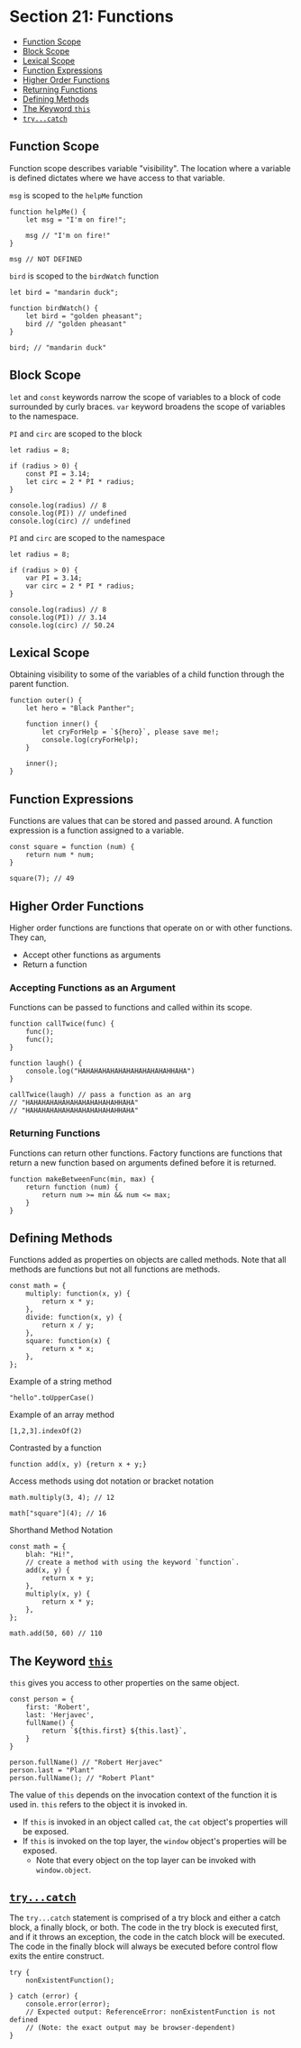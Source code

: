 # Section 21: Functions

- [Function Scope](#function-scope)
- [Block Scope](#block-scope)
- [Lexical Scope](#lexical-scope)
- [Function Expressions](#function-expressions)
- [Higher Order Functions](#higher-order-functions)
- [Returning Functions](#returning-functions)
- [Defining Methods](#defining-methods)
- [The Keyword `this`](#the-keyword-this)
- [`try...catch`](#trycatch)

## Function Scope
Function scope describes variable "visibility". The location where a variable is defined dictates where we have access to that variable.

`msg` is scoped to the `helpMe` function
```
function helpMe() {
    let msg = "I'm on fire!";

    msg // "I'm on fire!"
}

msg // NOT DEFINED
```

`bird` is scoped to the `birdWatch` function
```
let bird = "mandarin duck";

function birdWatch() {
    let bird = "golden pheasant";
    bird // "golden pheasant"
}

bird; // "mandarin duck"
```

## Block Scope
`let` and `const` keywords narrow the scope of variables to a block of code surrounded by curly braces. `var` keyword broadens the scope of variables to the namespace.

`PI` and `circ` are scoped to the block
```
let radius = 8;

if (radius > 0) {
    const PI = 3.14;
    let circ = 2 * PI * radius;
}

console.log(radius) // 8
console.log(PI)) // undefined
console.log(circ) // undefined
```

`PI` and `circ` are scoped to the namespace
```
let radius = 8;

if (radius > 0) {
    var PI = 3.14;
    var circ = 2 * PI * radius;
}

console.log(radius) // 8
console.log(PI)) // 3.14
console.log(circ) // 50.24
```

## Lexical Scope
Obtaining visibility to some of the variables of a child function through the parent function. 

```
function outer() {
    let hero = "Black Panther";

    function inner() {
        let cryForHelp = `${hero}`, please save me!;
        console.log(cryForHelp);
    }

    inner();
}
```

## Function Expressions
Functions are values that can be stored and passed around. A function expression is a function assigned to a variable.

```
const square = function (num) {
    return num * num;
}

square(7); // 49
```

## Higher Order Functions
Higher order functions are functions that operate on or with other functions. They can,
- Accept other functions as arguments
- Return a function

### Accepting Functions as an Argument
Functions can be passed to functions and called within its scope.

```
function callTwice(func) {
    func();
    func();
}

function laugh() {
    console.log("HAHAHAHAHAHAHAHAHAHAHAHHAHA")
}

callTwice(laugh) // pass a function as an arg
// "HAHAHAHAHAHAHAHAHAHAHAHHAHA"
// "HAHAHAHAHAHAHAHAHAHAHAHHAHA"
```

### Returning Functions
Functions can return other functions. Factory functions are functions that return a new function based on arguments defined before it is returned.

```
function makeBetweenFunc(min, max) {
    return function (num) {
        return num >= min && num <= max;
    }
}
```

## Defining Methods
Functions added as properties on objects are called methods. Note that all methods are functions but not all functions are methods.


```
const math = {
    multiply: function(x, y) {
        return x * y;
    },
    divide: function(x, y) {
        return x / y;
    },
    square: function(x) {
        return x * x;
    },
};
```

Example of a string method
```
"hello".toUpperCase()
```

Example of an array method
```
[1,2,3].indexOf(2)
```

Contrasted by a function
```
function add(x, y) {return x + y;}
```

Access methods using dot notation or bracket notation
```
math.multiply(3, 4); // 12

math["square"](4); // 16
```

Shorthand Method Notation
```
const math = {
    blah: "Hi!",
    // create a method with using the keyword `function`.
    add(x, y) {
        return x + y;
    },
    multiply(x, y) {
        return x * y;
    },
};

math.add(50, 60) // 110 
```

## The Keyword [`this`](https://developer.mozilla.org/en-US/docs/Web/JavaScript/Reference/Operators/this)
`this` gives you access to other properties on the same object.

```
const person = {
    first: 'Robert',
    last: 'Herjavec',
    fullName() {
        return `${this.first} ${this.last}`,
    }
}

person.fullName() // "Robert Herjavec"
person.last = "Plant"
person.fullName(); // "Robert Plant"
```

The value of `this` depends on the invocation context of the function it is used in. `this` refers to the object it is invoked in.
- If `this` is invoked in an object called `cat`, the `cat` object's properties will be exposed.
- If `this` is invoked on the top layer, the `window` object's properties will be exposed.
  - Note that every object on the top layer can be invoked with `window.object`.

## [`try...catch`](https://developer.mozilla.org/en-US/docs/Web/JavaScript/Reference/Statements/try...catch)
The `try...catch` statement is comprised of a try block and either a catch block, a finally block, or both. The code in the try block is executed first, and if it throws an exception, the code in the catch block will be executed. The code in the finally block will always be executed before control flow exits the entire construct.

```
try {
    nonExistentFunction();

} catch (error) {
    console.error(error);
    // Expected output: ReferenceError: nonExistentFunction is not defined
    // (Note: the exact output may be browser-dependent)
}
```